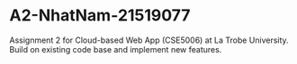 # A2-NhatNam-21519077
Assignment 2 for Cloud-based Web App (CSE5006) at La Trobe University. Build on existing code base and implement new features.
